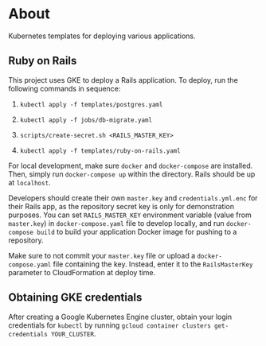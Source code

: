 # About

Kubernetes templates for deploying various applications.

## Ruby on Rails

This project uses GKE to deploy a Rails application. To deploy, run the following commands in sequence:

1. `kubectl apply -f templates/postgres.yaml`

2. `kubectl apply -f jobs/db-migrate.yaml`

3. `scripts/create-secret.sh <RAILS_MASTER_KEY>`

4. `kubectl apply -f templates/ruby-on-rails.yaml`

For local development, make sure `docker` and `docker-compose` are installed. Then, simply run `docker-compose up` within the directory. Rails should be up at `localhost`.

Developers should create their own `master.key` and `credentials.yml.enc` for their Rails app, as the repository secret key is only for demonstration purposes. You can set `RAILS_MASTER_KEY` environment variable (value from `master.key`) in `docker-compose.yaml` file to develop locally, and run `docker-compose build` to build your application Docker image for pushing to a repository.

Make sure to not commit your `master.key` file or upload a `docker-compose.yaml` file containing the key. Instead, enter it to the `RailsMasterKey` parameter to CloudFormation at deploy time.

## Obtaining GKE credentials

After creating a Google Kubernetes Engine cluster, obtain your login credentials for `kubectl` by running `gcloud container clusters get-credentials YOUR_CLUSTER`.
